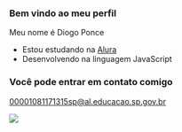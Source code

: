 ### Bem vindo ao meu perfil

Meu nome é Diogo Ponce

- Estou estudando na [Alura](https://www.alura.com.br)
- Desenvolvendo na linguagem JavaScript

### Você pode entrar em contato comigo
00001081171315sp@al.educacao.sp.gov.br

![](https://media.tenor.com/ZG4ITj9JZ8IAAAAi/kedy-aot.gif)
